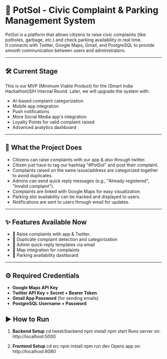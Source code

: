 # 🚀 PotSol - Civic Complaint & Parking Management System

PotSol is a platform that allows citizens to raise civic complaints (like potholes, garbage, etc.) and check parking availability in real time.  
It connects with Twitter, Google Maps, Gmail, and PostgreSQL to provide smooth communication between users and administrators.

---

## 🛠 Current Stage

This is our MVP (Minimum Viable Product) for the (Smart India Hackathon)SIH Internal Round.
Later, we will upgrade the system with:

- AI-based complaint categorization
- Mobile app integration
- Push notifications
- More Social Media app's integration
- Loyalty Points for valid complaint raised
- Advanced analytics dashboard

---

## 📌 What the Project Does

- Citizens can raise complaints with our app & also through twitter.
- Citizen just have to tag our hashtag "#PotSol" and post their complaint. 
- Complaints raised on the same issue/address are categorized together to avoid duplicates.  
- Admins can send quick reply messages (e.g., "Already registered", "Invalid complaint").  
- Complaints are linked with Google Maps for easy visualization.  
- Parking slot availability can be tracked and displayed to users.  
- Notifications are sent to users through email for updates.  

---

## ✨ Features Available Now

- 📝 Raise complaints with app & Twitter. 
- 🔄 Duplicate complaint detection and categorization  
- 📩 Admin quick-reply templates via email  
- 📍 Map integration for complaints  
- 🚗 Parking availability dashboard  

---

## ⚙️ Required Credentials

- **Google Maps API Key**
- **Twitter API Key + Secret + Bearer Token**
- **Gmail App Password** (for sending emails)
- **PostgreSQL Username + Password**

## ▶️ How to Run

1. **Backend Setup**
   cd tweet/backend
   npm install
   npm start
   Runs server on: http://localhost:5000

2. **Frontend Setup**
    cd src
    npm install
    npm run dev
    Opens app on: http://localhost:8080
